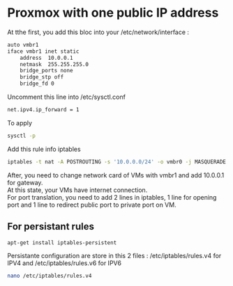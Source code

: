 # Proxmox with one public IP address
At tthe first, you add this bloc into your /etc/network/interface :   
```bash
auto vmbr1
iface vmbr1 inet static
	address  10.0.0.1
	netmask  255.255.255.0
	bridge_ports none
	bridge_stp off
	bridge_fd 0
```
Uncomment this line into /etc/sysctl.conf   
```bash
net.ipv4.ip_forward = 1
```
To apply   
```bash
sysctl -p
```
Add this rule info iptables   
```bash
iptables -t nat -A POSTROUTING -s '10.0.0.0/24' -o vmbr0 -j MASQUERADE
```
After, you need to change network card of VMs with vmbr1 and add 10.0.0.1 for gateway.   
At this state, your VMs have internet connection.    
For port translation, you need to add 2 lines in iptables, 1 line for opening port and 1 line to redirect public port to private port on VM.   


## For persistant rules
```bash
apt-get install iptables-persistent
```
Persistante configuration are store in this 2 files : /etc/iptables/rules.v4 for IPV4 and /etc/iptables/rules.v6 for IPV6
```bash
nano /etc/iptables/rules.v4
```
